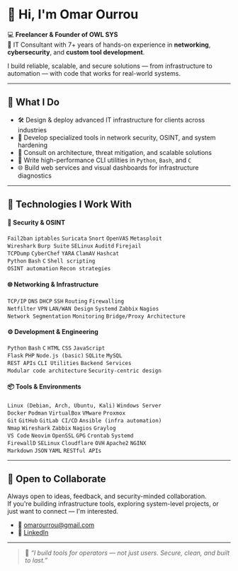 # 👋 Hi, I'm Omar Ourrou

💻 **Freelancer & Founder of OWL SYS**  
🎯 IT Consultant with 7+ years of hands-on experience in **networking**, **cybersecurity**, and **custom tool development**.

I build reliable, scalable, and secure solutions — from infrastructure to automation — with code that works for real-world systems.

---

## 🧠 What I Do

- 🛠️ Design & deploy advanced IT infrastructure for clients across industries
- 🔐 Develop specialized tools in network security, OSINT, and system hardening
- 💬 Consult on architecture, threat mitigation, and scalable solutions
- 🧪 Write high-performance CLI utilities in `Python`, `Bash`, and `C`
- 🌐 Build web services and visual dashboards for infrastructure diagnostics

---

## 🧰 Technologies I Work With

#### 🔐 Security & OSINT
`Fail2ban` `iptables` `Suricata` `Snort` `OpenVAS` `Metasploit`  
`Wireshark` `Burp Suite` `SELinux` `Auditd` `Firejail`  
`TCPDump` `CyberChef` `YARA` `ClamAV` `Hashcat`  
`Python` `Bash` `C` `Shell scripting`  
`OSINT automation` `Recon strategies`

#### 🌐 Networking & Infrastructure
`TCP/IP` `DNS` `DHCP` `SSH` `Routing` `Firewalling`  
`Netfilter` `VPN` `LAN/WAN Design` `Systemd` `Zabbix` `Nagios`  
`Network Segmentation` `Monitoring` `Bridge/Proxy Architecture`

#### ⚙️ Development & Engineering
`Python` `Bash` `C` `HTML` `CSS` `JavaScript`  
`Flask` `PHP` `Node.js (basic)` `SQLite` `MySQL`  
`REST APIs` `CLI Utilities` `Backend Services`  
`Modular code architecture` `Security-centric design`

#### 📦 Tools & Environments
`Linux (Debian, Arch, Ubuntu, Kali)` `Windows Server`  
`Docker` `Podman` `VirtualBox` `VMware` `Proxmox`  
`Git` `GitHub` `GitLab CI/CD` `Ansible (infra automation)`  
`Nmap` `Wireshark` `Zabbix` `Nagios` `Graylog`  
`VS Code` `Neovim` `OpenSSL` `GPG` `Crontab` `Systemd`  
`FirewallD` `SELinux` `Cloudflare` `OVH` `Apache2` `NGINX`  
`Markdown` `JSON` `YAML` `RESTful APIs`

---

## 🤝 Open to Collaborate

Always open to ideas, feedback, and security-minded collaboration.  
If you're building infrastructure tools, exploring system-level projects, or just want to connect — I'm interested.

- 📧 omarourrou@gmail.com 
- 💼 [LinkedIn](https://linkedin.com/in/omar-ourrou/en)  

---

> 🦉 *“I build tools for operators — not just users. Secure, clean, and built to last.”*
